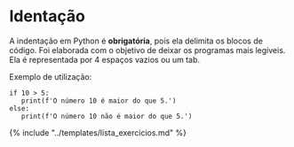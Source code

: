 # Identação

A indentação em Python é **obrigatória**, pois ela delimita os blocos de código. Foi elaborada com o objetivo de deixar os programas mais legíveis. Ela é representada por 4 espaços vazios ou um tab. 

Exemplo de utilização:
```
if 10 > 5:
   print(f'O número 10 é maior do que 5.')
else:
   print(f'O número 10 não é maior do que 5.')
```

{% include "../templates/lista_exercicios.md" %}